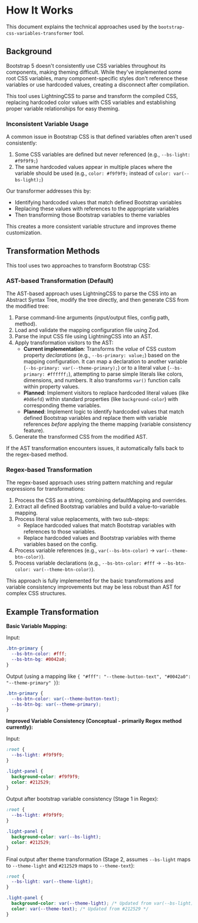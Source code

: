 # How It Works

This document explains the technical approaches used by the `bootstrap-css-variables-transformer` tool.

## Background

Bootstrap 5 doesn't consistently use CSS variables throughout its components, making theming difficult. While they've implemented some root CSS variables, many component-specific styles don't reference these variables or use hardcoded values, creating a disconnect after compilation.

This tool uses LightningCSS to parse and transform the compiled CSS, replacing hardcoded color values with CSS variables and establishing proper variable relationships for easy theming.

### Inconsistent Variable Usage

A common issue in Bootstrap CSS is that defined variables often aren't used consistently:

1. Some CSS variables are defined but never referenced (e.g., `--bs-light: #f9f9f9;`)
2. The same hardcoded values appear in multiple places where the variable should be used (e.g., `color: #f9f9f9;` instead of `color: var(--bs-light);`)

Our transformer addresses this by:

- Identifying hardcoded values that match defined Bootstrap variables
- Replacing these values with references to the appropriate variables
- Then transforming those Bootstrap variables to theme variables

This creates a more consistent variable structure and improves theme customization.

## Transformation Methods

This tool uses two approaches to transform Bootstrap CSS:

### AST-based Transformation (Default)

The AST-based approach uses LightningCSS to parse the CSS into an Abstract Syntax Tree, modify the tree directly, and then generate CSS from the modified tree:

1. Parse command-line arguments (input/output files, config path, method).
2. Load and validate the mapping configuration file using Zod.
3. Parse the input CSS file using LightningCSS into an AST.
4. Apply transformation visitors to the AST:
   - **Current implementation**: Transforms the _value_ of CSS custom property _declarations_ (e.g., `--bs-primary: value;`) based on the mapping configuration. It can map a declaration to another variable (`--bs-primary: var(--theme-primary);`) or to a literal value (`--bs-primary: #ffffff;`), attempting to parse simple literals like colors, dimensions, and numbers. It also transforms `var()` function calls within property values.
   - **Planned**: Implement visitors to replace hardcoded literal values (like `#0d6efd`) within standard properties (like `background-color`) with corresponding theme variables.
   - **Planned**: Implement logic to identify hardcoded values that match defined Bootstrap variables and replace them with variable references _before_ applying the theme mapping (variable consistency feature).
5. Generate the transformed CSS from the modified AST.

If the AST transformation encounters issues, it automatically falls back to the regex-based method.

### Regex-based Transformation

The regex-based approach uses string pattern matching and regular expressions for transformations:

1. Process the CSS as a string, combining defaultMapping and overrides.
2. Extract all defined Bootstrap variables and build a value-to-variable mapping.
3. Process literal value replacements, with two sub-steps:
   - Replace hardcoded values that match Bootstrap variables with references to those variables.
   - Replace hardcoded values and Bootstrap variables with theme variables based on the config.
4. Process variable references (e.g., `var(--bs-btn-color)` → `var(--theme-btn-color)`).
5. Process variable declarations (e.g., `--bs-btn-color: #fff` → `--bs-btn-color: var(--theme-btn-color)`).

This approach is fully implemented for the basic transformations and variable consistency improvements but may be less robust than AST for complex CSS structures.

## Example Transformation

**Basic Variable Mapping:**

Input:

```css
.btn-primary {
  --bs-btn-color: #fff;
  --bs-btn-bg: #0042a0;
}
```

Output (using a mapping like `{ "#fff": "--theme-button-text", "#0042a0": "--theme-primary" }`):

```css
.btn-primary {
  --bs-btn-color: var(--theme-button-text);
  --bs-btn-bg: var(--theme-primary);
}
```

**Improved Variable Consistency (Conceptual - primarily Regex method currently):**

Input:

```css
:root {
  --bs-light: #f9f9f9;
}

.light-panel {
  background-color: #f9f9f9;
  color: #212529;
}
```

Output after bootstrap variable consistency (Stage 1 in Regex):

```css
:root {
  --bs-light: #f9f9f9;
}

.light-panel {
  background-color: var(--bs-light);
  color: #212529;
}
```

Final output after theme transformation (Stage 2, assumes `--bs-light` maps to `--theme-light` and `#212529` maps to `--theme-text`):

```css
:root {
  --bs-light: var(--theme-light);
}

.light-panel {
  background-color: var(--theme-light); /* Updated from var(--bs-light) */
  color: var(--theme-text); /* Updated from #212529 */
}
```
